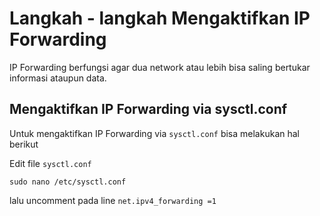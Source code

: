 # Langkah - langkah Mengaktifkan IP Forwarding
IP Forwarding berfungsi agar dua network atau lebih bisa saling bertukar informasi ataupun data.
## Mengaktifkan IP Forwarding via sysctl.conf
Untuk mengaktifkan IP Forwarding via `sysctl.conf` bisa melakukan hal berikut

Edit file `sysctl.conf`

    sudo nano /etc/sysctl.conf

lalu uncomment pada line `net.ipv4_forwarding =1`

